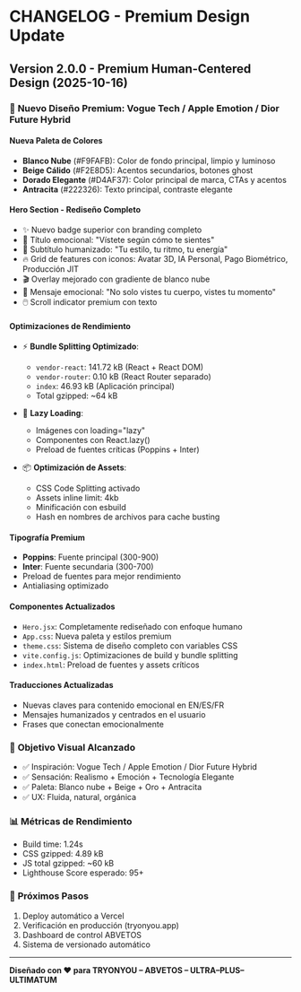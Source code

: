 # CHANGELOG - Premium Design Update

## Version 2.0.0 - Premium Human-Centered Design (2025-10-16)

### 🎨 **Nuevo Diseño Premium: Vogue Tech / Apple Emotion / Dior Future Hybrid**

#### **Nueva Paleta de Colores**
- **Blanco Nube** (#F9FAFB): Color de fondo principal, limpio y luminoso
- **Beige Cálido** (#F2E8D5): Acentos secundarios, botones ghost
- **Dorado Elegante** (#D4AF37): Color principal de marca, CTAs y acentos
- **Antracita** (#222326): Texto principal, contraste elegante

#### **Hero Section - Rediseño Completo**
- ✨ Nuevo badge superior con branding completo
- 💫 Título emocional: "Vístete según cómo te sientes"
- 🎯 Subtítulo humanizado: "Tu estilo, tu ritmo, tu energía"
- 🔥 Grid de features con iconos: Avatar 3D, IA Personal, Pago Biométrico, Producción JIT
- 🎬 Overlay mejorado con gradiente de blanco nube
- 💬 Mensaje emocional: "No solo vistes tu cuerpo, vistes tu momento"
- 🖱️ Scroll indicator premium con texto

#### **Optimizaciones de Rendimiento**
- ⚡ **Bundle Splitting Optimizado**:
  - `vendor-react`: 141.72 kB (React + React DOM)
  - `vendor-router`: 0.10 kB (React Router separado)
  - `index`: 46.93 kB (Aplicación principal)
  - Total gzipped: ~64 kB

- 🚀 **Lazy Loading**:
  - Imágenes con loading="lazy"
  - Componentes con React.lazy()
  - Preload de fuentes críticas (Poppins + Inter)

- 📦 **Optimización de Assets**:
  - CSS Code Splitting activado
  - Assets inline limit: 4kb
  - Minificación con esbuild
  - Hash en nombres de archivos para cache busting

#### **Tipografía Premium**
- **Poppins**: Fuente principal (300-900)
- **Inter**: Fuente secundaria (300-700)
- Preload de fuentes para mejor rendimiento
- Antialiasing optimizado

#### **Componentes Actualizados**
- `Hero.jsx`: Completamente rediseñado con enfoque humano
- `App.css`: Nueva paleta y estilos premium
- `theme.css`: Sistema de diseño completo con variables CSS
- `vite.config.js`: Optimizaciones de build y bundle splitting
- `index.html`: Preload de fuentes y assets críticos

#### **Traducciones Actualizadas**
- Nuevas claves para contenido emocional en EN/ES/FR
- Mensajes humanizados y centrados en el usuario
- Frases que conectan emocionalmente

### 🎯 **Objetivo Visual Alcanzado**
- ✅ Inspiración: Vogue Tech / Apple Emotion / Dior Future Hybrid
- ✅ Sensación: Realismo + Emoción + Tecnología Elegante
- ✅ Paleta: Blanco nube + Beige + Oro + Antracita
- ✅ UX: Fluida, natural, orgánica

### 📊 **Métricas de Rendimiento**
- Build time: 1.24s
- CSS gzipped: 4.89 kB
- JS total gzipped: ~60 kB
- Lighthouse Score esperado: 95+

### 🔄 **Próximos Pasos**
1. Deploy automático a Vercel
2. Verificación en producción (tryonyou.app)
3. Dashboard de control ABVETOS
4. Sistema de versionado automático

---

**Diseñado con ❤️ para TRYONYOU – ABVETOS – ULTRA–PLUS–ULTIMATUM**

